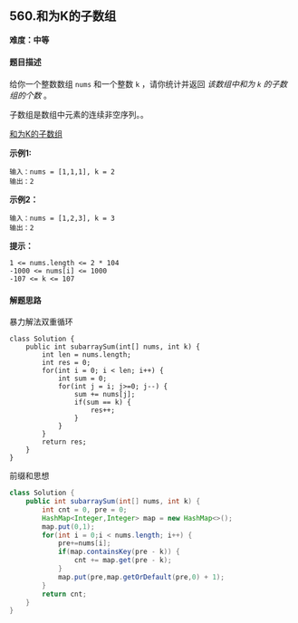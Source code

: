 ## 560.和为K的子数组

**难度：中等**

#### 题目描述

给你一个整数数组 `nums` 和一个整数 `k` ，请你统计并返回 *该数组中和为 `k` 的子数组的个数* 。

子数组是数组中元素的连续非空序列。。

[和为K的子数组](https://leetcode.cn/problems/subarray-sum-equals-k/description/?envType=study-plan-v2&envId=top-100-liked)

**示例1:**

```
输入：nums = [1,1,1], k = 2
输出：2
```

**示例2：**

```
输入：nums = [1,2,3], k = 3
输出：2
```



**提示：**

```
1 <= nums.length <= 2 * 104
-1000 <= nums[i] <= 1000
-107 <= k <= 107
```

#### 解题思路

暴力解法双重循环

```
class Solution {
    public int subarraySum(int[] nums, int k) {
        int len = nums.length;
        int res = 0;
        for(int i = 0; i < len; i++) {
            int sum = 0;
            for(int j = i; j>=0; j--) {
                sum += nums[j];
                if(sum == k) {
                    res++;
                }
            }
        }
        return res;
    }
}
```

前缀和思想

```java
class Solution {
    public int subarraySum(int[] nums, int k) {
        int cnt = 0, pre = 0;
        HashMap<Integer,Integer> map = new HashMap<>();
        map.put(0,1);
        for(int i = 0;i < nums.length; i++) {
            pre+=nums[i];
            if(map.containsKey(pre - k)) {
                cnt += map.get(pre - k);
            }
            map.put(pre,map.getOrDefault(pre,0) + 1);
        }
        return cnt;
    }
}
```

